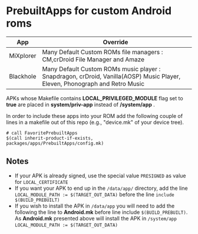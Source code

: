 # PrebuiltApps for custom Android roms

| __App__ | __Override__ |
| ---------- | ------------ |
| MiXplorer | Many Default Custom ROMs file managers : CM,crDroid File Manager and Amaze |
| Blackhole | Many Default Custom ROMs music player  : Snapdragon, crDroid, Vanilla(AOSP) Music Player, Eleven, Phonograph and Retro Music |

APKs whose Makefile contains __LOCAL_PRIVILEGED_MODULE__ flag set to __true__ are placed in __system/priv-app__ instead of __/system/app__ .

In order to include these apps into your ROM add the following couple of lines in a makefile out of this repo (e.g., "device.mk" of your device tree).

```
# call FavoritePrebuiltApps
$(call inherit-product-if-exists, packages/apps/PrebuiltApps/config.mk)
```

## Notes

- If your APK is already signed, use the special value ```PRESIGNED``` as value for ```LOCAL_CERTIFICATE```
- If you want your APK to end up in the ```/data/app/``` directory, add the line ```LOCAL_MODULE_PATH := $(TARGET_OUT_DATA)``` before the line ```include $(BUILD_PREBUILT)```
- If you wish to install the APK in ```/data/app``` you will need to add the following the line to __Android.mk__ before line include ```$(BUILD_PREBUILT)```. As __Android.mk__ presented above will install the APK in ```/system/app```
  ```LOCAL_MODULE_PATH := $(TARGET_OUT_DATA)```
